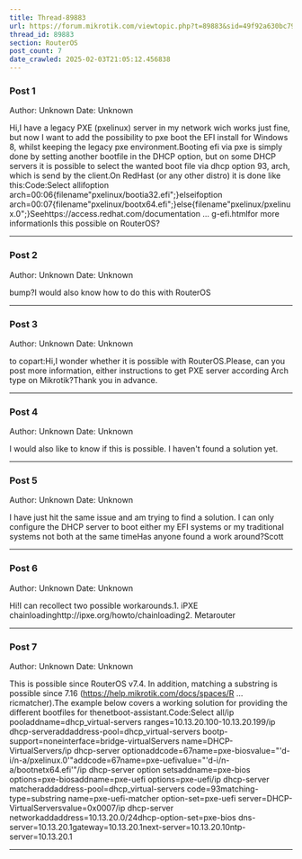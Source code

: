```yaml
---
title: Thread-89883
url: https://forum.mikrotik.com/viewtopic.php?t=89883&sid=49f92a630bc7970d8ca50523be880e8f
thread_id: 89883
section: RouterOS
post_count: 7
date_crawled: 2025-02-03T21:05:12.456838
---
```


### Post 1
Author: Unknown
Date: Unknown

Hi,I have a legacy PXE (pxelinux) server in my network wich works just fine, but now I want to add the possibility to pxe boot the EFI install for Windows 8, whilst keeping the legacy pxe environment.Booting efi via pxe is simply done by setting another bootfile in the DHCP option, but on some DHCP servers it is possible to select the wanted boot file via dhcp option 93, arch, which is send by the client.On RedHast (or any other distro) it is done like this:Code:Select allifoption arch=00:06{filename"pxelinux/bootia32.efi";}elseifoption arch=00:07{filename"pxelinux/bootx64.efi";}else{filename"pxelinux/pxelinux.0";}Seehttps://access.redhat.com/documentation ... g-efi.htmlfor more informationIs this possible on RouterOS?

---
### Post 2
Author: Unknown
Date: Unknown

bump?I would also know how to do this with RouterOS

---
### Post 3
Author: Unknown
Date: Unknown

to copart:Hi,I wonder whether it is possible with RouterOS.Please, can you post more information, either instructions to get PXE server according Arch type on Mikrotik?Thank you in advance.

---
### Post 4
Author: Unknown
Date: Unknown

I would also like to know if this is possible.  I haven't found a solution yet.

---
### Post 5
Author: Unknown
Date: Unknown

I have just hit the same issue and am trying to find a solution.  I can only configure the DHCP server to boot either my EFI systems or my traditional systems not both at the same timeHas anyone found a work around?Scott

---
### Post 6
Author: Unknown
Date: Unknown

Hi!I can recollect two possible workarounds.1. iPXE chainloadinghttp://ipxe.org/howto/chainloading2. Metarouter

---
### Post 7
Author: Unknown
Date: Unknown

This is possible since RouterOS v7.4. In addition, matching a substring is possible since 7.16 (https://help.mikrotik.com/docs/spaces/R ... ricmatcher).The example below covers a working solution for providing the different bootfiles for thenetboot-assistant.Code:Select all/ip pooladdname=dhcp_virtual-servers ranges=10.13.20.100-10.13.20.199/ip dhcp-serveraddaddress-pool=dhcp_virtual-servers bootp-support=noneinterface=bridge-virtualServers name=DHCP-VirtualServers/ip dhcp-server optionaddcode=67name=pxe-biosvalue="'d-i/n-a/pxelinux.0'"addcode=67name=pxe-uefivalue="'d-i/n-a/bootnetx64.efi'"/ip dhcp-server option setsaddname=pxe-bios options=pxe-biosaddname=pxe-uefi options=pxe-uefi/ip dhcp-server matcheraddaddress-pool=dhcp_virtual-servers code=93matching-type=substring name=pxe-uefi-matcher option-set=pxe-uefi server=DHCP-VirtualServersvalue=0x0007/ip dhcp-server networkaddaddress=10.13.20.0/24dhcp-option-set=pxe-bios dns-server=10.13.20.1gateway=10.13.20.1next-server=10.13.20.10ntp-server=10.13.20.1

---
